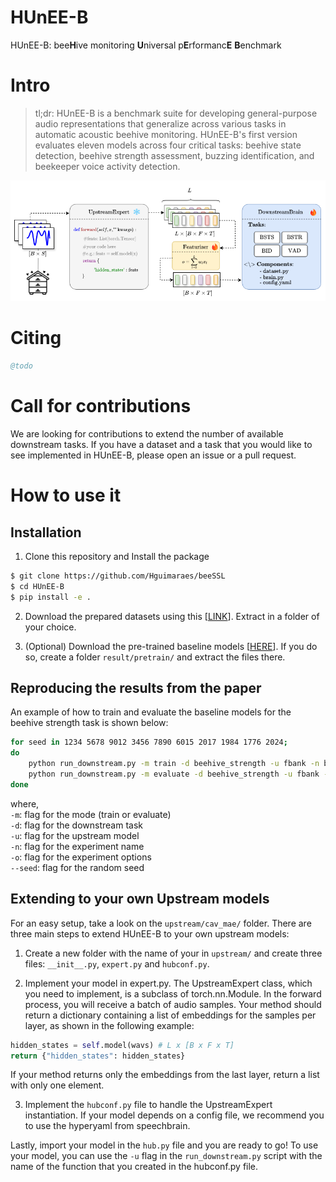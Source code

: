 # HUnEE-B

HUnEE-B: bee**H**ive monitoring **U**niversal p**E**rformanc**E** **B**enchmark

# Intro

> tl;dr: HUnEE-B is a benchmark suite for developing general-purpose audio representations that generalize across various tasks in automatic acoustic beehive monitoring. HUnEE-B's first version evaluates eleven models across four critical tasks: beehive state detection, beehive strength assessment, buzzing identification, and beekeeper voice activity detection.

![Alt text](./assets/huneeb_schematics.png?raw=true "Benchmark overview")

# Citing

```bibtex
@todo
```

# Call for contributions

We are looking for contributions to extend the number of available downstream tasks. If you have a dataset and a task that you would like to see implemented in HUnEE-B, please open an issue or a pull request.

# How to use it

## Installation

1. Clone this repository and Install the package

```bash
$ git clone https://github.com/Hguimaraes/beeSSL
$ cd HUnEE-B
$ pip install -e .
```

2. Download the prepared datasets using this [[LINK](https://www.dropbox.com/scl/fo/al2ht1qslo7xodyetrior/ANkND8v_1xIw_u9RwM4FSU0?rlkey=hy82eb25z6hoyu57pwnhj1ygi&st=yez53216&dl=0)]. Extract in a folder of your choice.

3. (Optional) Download the pre-trained baseline models [[HERE](https://www.dropbox.com/scl/fo/j82cjackgplhxpv84s5dd/ANYFmFxhF2cNZHfItRSsIvg?rlkey=9kf6kfv11qglvrv2kmml3a9bs&st=p69lms5r&dl=0)]. If you do so, create a folder `result/pretrain/` and extract the files there.

## Reproducing the results from the paper

An example of how to train and evaluate the baseline models for the beehive strength task is shown below:

```bash
for seed in 1234 5678 9012 3456 7890 6015 2017 1984 1776 2024;
do
    python run_downstream.py -m train -d beehive_strength -u fbank -n bstr_fbank/$seed -o"data_root=/PATH/TO/DATASET" --seed $seed
    python run_downstream.py -m evaluate -d beehive_strength -u fbank -n bstr_fbank/$seed -o"data_root=/PATH/TO/DATASET" --seed $seed
done
```

where,<br>
`-m`: flag for the mode (train or evaluate) <br>
`-d`: flag for the downstream task <br>
`-u`: flag for the upstream model <br>
`-n`: flag for the experiment name <br>
`-o`: flag for the experiment options <br>
`--seed`: flag for the random seed <br>

## Extending to your own Upstream models

For an easy setup, take a look on the `upstream/cav_mae/` folder. There are three main steps to extend HUnEE-B to your own upstream models:

1. Create a new folder with the name of your in `upstream/` and create three files: `__init__.py`, `expert.py` and `hubconf.py`.

2. Implement your model in expert.py. The UpstreamExpert class, which you need to implement, is a subclass of torch.nn.Module. In the forward process, you will receive a batch of audio samples. Your method should return a dictionary containing a list of embeddings for the samples per layer, as shown in the following example:

```python
hidden_states = self.model(wavs) # L x [B x F x T]
return {"hidden_states": hidden_states}
```

If your method returns only the embeddings from the last layer, return a list with only one element.


3. Implement the `hubconf.py` file to handle the UpstreamExpert instantiation. If your model depends on a config file, we recommend you to use the hyperyaml from speechbrain.

Lastly, import your model in the `hub.py` file and you are ready to go! To use your model, you can use the `-u` flag in the `run_downstream.py` script with the name of the function that you created in the hubconf.py file.